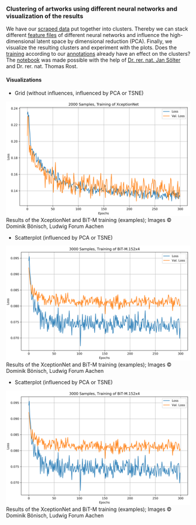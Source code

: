 ### Clustering of artworks using different neural networks and visualization of the results

We have our [scraped data](https://github.com/DominikBoenisch/Training-the-Archive/tree/master/Prototype/1_Scraper) put together into clusters. Thereby we can stack different [feature files](https://github.com/DominikBoenisch/Training-the-Archive/tree/master/Prototype/2_Feature_Extractor) of different neural networks and influence the high-dimensional latent space by dimensional reduction (PCA). Finally, we visualize the resulting clusters and experiment with the plots. Does the [training](https://github.com/DominikBoenisch/Training-the-Archive/tree/master/Prototype/4_Training) according to our [annotations](https://github.com/DominikBoenisch/Training-the-Archive/tree/master/Prototype/3_Training_Dataset) already have an effect on the clusters? The [notebook](https://github.com/DominikBoenisch/Training-the-Archive/blob/master/Prototype/5_Clustering_Plot/Clustering_with_Plots.ipynb) was made possible with the help of [Dr. rer. nat. Jan Sölter](https://de.linkedin.com/in/jansoelter) and Dr. rer. nat. Thomas Rost.

#### Visualizations

* Grid (without influences, influenced by PCA or TSNE)
<img src="https://github.com/DominikBoenisch/Training-the-Archive/blob/master/Images/2000_Samples_XceptionNet.png" width="750" height="">
Results of the XceptionNet and BiT-M training (examples);
Images © Dominik Bönisch, Ludwig Forum Aachen

* Scatterplot (influenced by PCA or TSNE)
<img src="https://github.com/DominikBoenisch/Training-the-Archive/blob/master/Images/3000_Samples_BiT-M.152x4.png" width="750" height="">
Results of the XceptionNet and BiT-M training (examples);
Images © Dominik Bönisch, Ludwig Forum Aachen

* Scatterplot (influenced by PCA or TSNE)
<img src="https://github.com/DominikBoenisch/Training-the-Archive/blob/master/Images/3000_Samples_BiT-M.152x4.png" width="750" height="">
Results of the XceptionNet and BiT-M training (examples);
Images © Dominik Bönisch, Ludwig Forum Aachen



